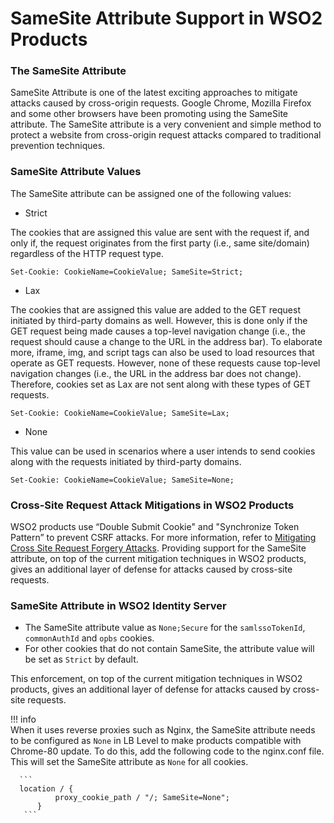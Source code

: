# SameSite Attribute Support in WSO2 Products

### The SameSite Attribute
SameSite Attribute is one of the latest exciting approaches to mitigate attacks caused by cross-origin requests.
Google Chrome, Mozilla Firefox and some other browsers have been promoting using the SameSite attribute. The SameSite
attribute is a very convenient and simple method to protect a website from cross-origin request attacks compared to 
traditional prevention techniques.

### SameSite Attribute Values
The SameSite attribute can be assigned one of the following values:

-   Strict

 The cookies that are assigned this value are sent with the request if, and only if, the request originates 
 from the first party (i.e., same site/domain) regardless of the HTTP request type.
 
 ```Set-Cookie: CookieName=CookieValue; SameSite=Strict;```
 
-   Lax

 The cookies that are assigned this value are added to the GET request initiated by third-party domains as well. 
 However, this is done only if the GET request being made causes a top-level navigation change (i.e., the request should cause
 a change to the URL in the address bar). To elaborate more, iframe, img, and script tags can also be used to load 
 resources that operate as GET requests. However, none of these requests cause top-level navigation changes (i.e., the URL in 
 the address bar does not change). Therefore, cookies set as Lax are not sent along with these types of GET requests.
 
 ```Set-Cookie: CookieName=CookieValue; SameSite=Lax;```

-   None

 This value can be used in scenarios where a user intends to send cookies along with the requests initiated 
 by third-party domains.
 
 ```Set-Cookie: CookieName=CookieValue; SameSite=None;```
 
### Cross-Site Request Attack Mitigations in WSO2 Products
 WSO2 products use “Double Submit Cookie" and "Synchronize Token Pattern” to prevent CSRF attacks. For more information,
 refer to [Mitigating Cross Site Request Forgery Attacks](https://is.docs.wso2.com/en/5.11.0/administer/mitigating-cross-site-request-forgery-attacks/).
 Providing support for the SameSite attribute, on top of the current mitigation techniques in WSO2 products, 
 gives an additional layer of defense for attacks caused by cross-site requests.
 
 
### SameSite Attribute in WSO2 Identity Server
 - The SameSite attribute value as `None;Secure` for the `samlssoTokenId`, `commonAuthId` and `opbs` cookies.
 - For other cookies that do not contain SameSite, the attribute value will be set as `Strict` by default.
 
 This enforcement, on top of the current mitigation techniques in WSO2 products, gives an additional layer of defense 
 for attacks caused by cross-site requests.
 
!!! info  
    When it uses reverse proxies such as Nginx, the SameSite attribute needs to be configured as `None` in LB Level to make products
    compatible with Chrome-80 update. To do this, add the following code to the nginx.conf file. This will set the SameSite attribute as `None` for all cookies.
     
      ```
      location / {
              proxy_cookie_path / "/; SameSite=None";
          }
       ```